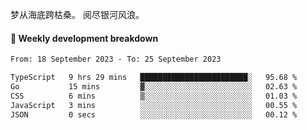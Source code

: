梦从海底跨枯桑。
阅尽银河风浪。


#### 📝 Weekly development breakdown

<!--START_SECTION:waka-->

```txt
From: 18 September 2023 - To: 25 September 2023

TypeScript   9 hrs 29 mins   ████████████████████████░   95.68 %
Go           15 mins         ▓░░░░░░░░░░░░░░░░░░░░░░░░   02.63 %
CSS          6 mins          ▒░░░░░░░░░░░░░░░░░░░░░░░░   01.03 %
JavaScript   3 mins          ░░░░░░░░░░░░░░░░░░░░░░░░░   00.55 %
JSON         0 secs          ░░░░░░░░░░░░░░░░░░░░░░░░░   00.12 %
```

<!--END_SECTION:waka-->



